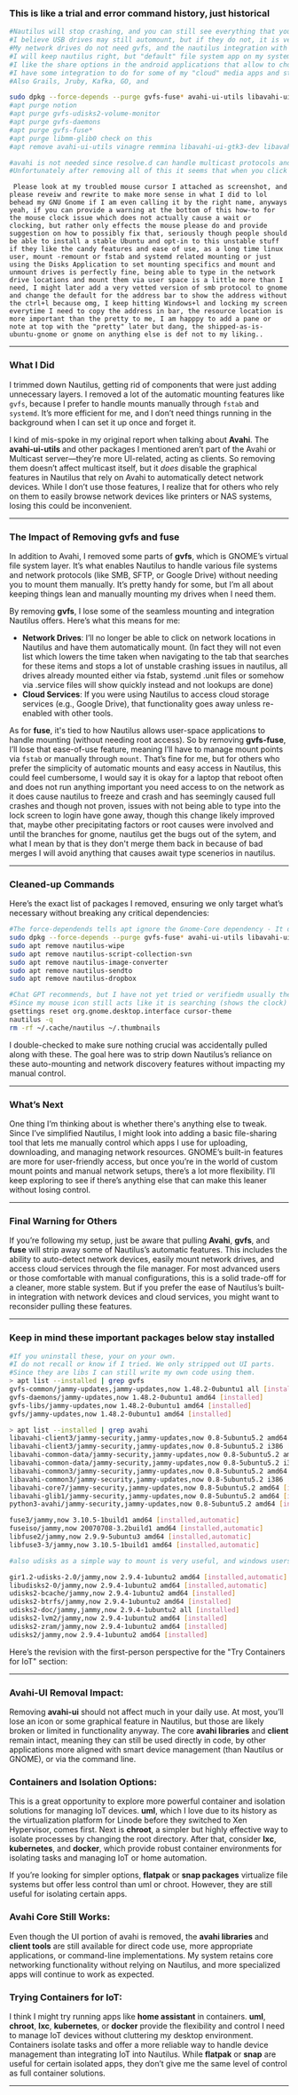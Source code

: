  
 
 ### This is like a trial and error command history, just historical
 ```bash
 #Nautilus will stop crashing, and you can still see everything that you have mounted
 #I believe USB drives may still automount, but if they do not, it is very easy.
 #My network drives do not need gvfs, and the nautilus integration with the protocols is not needed.
 #I will keep nautilus right, but "default" file system app on my system will start aligning with how android does it.
 #I like the share options in the android applications that allow to choose an app at the time of upload or download or share.
 #I have some integration to do for some of my "cloud" media apps and stuff that removes a lot of work away from nautilus.
 #Also Grails, Jruby, Kafka, GO, and
 
 sudo dpkg --force-depends --purge gvfs-fuse* avahi-ui-utils libavahi-ui-gtk3-dev libavahi-ui-gtk3-0
 #apt purge notion
 #apt purge gvfs-udisks2-volume-monitor
 #apt purge gvfs-daemons
 #apt purge gvfs-fuse*
 #apt purge libmm-glib0 check on this
 #apt remove avahi-ui-utils vinagre remmina libavahi-ui-gtk3-dev libavahi-ui-gtk3-0

 #avahi is not needed since resolve.d can handle multicast protocols and the added features it gives nautilus are not that useful.
 #Unfortunately after removing all of this it seems that when you click on the  "+ Other Locations" It shows all the correct drive listingings but seems that it is a bug that the mouse cursor still shows the clock like it is waiting for something which I am pretty sure is what is be removed here that is normally loading here, but at least it does not crash, and since I write .service files and load before and after conditions to ensure anything I place within fstab loads in the correct order if it is dependent on any services like Network, NBD, and DNS or dependent on another drive being loaded my files in /etc/fstab and /etc/systemd/system/ *.service excetera, wan might be more locations which I would like to know where else I might of put those other scripts based on the normal locations for them, not sure there is like .module or other type of file name which is the .unit or something like that an where those might be, I know on some of my services I don't have them setup in the best way possible but at least I can start them from systemctl. Anyways what is the trouble here is want to get rid of the clock on the mouse cursor, it seems to do nothing and is not an issue, more of an annoyance, at least it does not crash or have trouble with the part of nautilus that I have said to remove above, oh, and also since I did not write those correctly and they need to force remove without removing other things that supposedly have dependency on them, please rewrite that, nautilus has feature that use these, but is not dependent on them it is only soft dependent and listed in it's dependencies and indeed a simple fix which I am trying to come up with or learn how to do can fix the one little annoyance making this change causes, overall, this changes makes my Gnome Based Ubuntu 22.04 LTS Extremely More Stable, in combination with removing the System DNSMasq instance that clashes..
```
```text
 Please look at my troubled mouse cursor I attached as screenshot, and please reveiw and rewrite to make more sense in what I did to lol behead my GNU Gnome if I am even calling it by the right name, anyways yeah, if you can provide a warning at the bottom of this how-to for the mouse clock issue which does not actually cause a wait or clocking, but rather only effects the mouse please do and provide suggestion on how to possibly fix that, seriously though people should be able to install a stable Ubuntu and opt-in to this unstable stuff if they like the candy features and ease of use, as a long time linux user, mount -remount or fstab and systemd related mounting or just using the Disks Application to set mounting specifics and mount and unmount drives is perfectly fine, being able to type in the network drive locations and mount them via user space is a little more than I need, I might later add a very vetted version of smb protocol to gnome and change the default for the address bar to show the address without the ctrl+l because omg, I keep hitting Windows+l and locking my screen everytime I need to copy the address in bar, the resource location is more important than the pretty to me, I am happpy to add a pane or note at top with the "pretty" later but dang, the shipped-as-is-ubuntu-gnome or gnome on anything else is def not to my liking..

```

---

### What I Did

I trimmed down Nautilus, getting rid of components that were just adding unnecessary layers. I removed a lot of the automatic mounting features like `gvfs`, because I prefer to handle mounts manually through `fstab` and `systemd`. It’s more efficient for me, and I don’t need things running in the background when I can set it up once and forget it.

I kind of mis-spoke in my original report when talking about **Avahi**. The **avahi-ui-utils** and other packages I mentioned aren’t part of the Avahi or Multicast server—they’re more UI-related, acting as clients. So removing them doesn’t affect multicast itself, but it *does* disable the graphical features in Nautilus that rely on Avahi to automatically detect network devices. While I don’t use those features, I realize that for others who rely on them to easily browse network devices like printers or NAS systems, losing this could be inconvenient.

---

### The Impact of Removing gvfs and fuse

In addition to Avahi, I removed some parts of **gvfs**, which is GNOME’s virtual file system layer. It’s what enables Nautilus to handle various file systems and network protocols (like SMB, SFTP, or Google Drive) without needing you to mount them manually. It’s pretty handy for some, but I’m all about keeping things lean and manually mounting my drives when I need them.

By removing **gvfs**, I lose some of the seamless mounting and integration Nautilus offers. Here’s what this means for me:
- **Network Drives**: I’ll no longer be able to click on network locations in Nautilus and have them automatically mount. (In fact they will not even list which lowers the time taken when navigating to the tab that searches for these items and stops a lot of unstable crashing issues in nautilus, all drives already mounted either via fstab, systemd .unit files or somehow via .service files will show quickly instead and not lookups are done)
- **Cloud Services**: If you were using Nautilus to access cloud storage services (e.g., Google Drive), that functionality goes away unless re-enabled with other tools.

As for **fuse**, it's tied to how Nautilus allows user-space applications to handle mounting (without needing root access). So by removing **gvfs-fuse**, I’ll lose that ease-of-use feature, meaning I’ll have to manage mount points via `fstab` or manually through `mount`. That’s fine for me, but for others who prefer the simplicity of automatic mounts and easy access in Nautilus, this could feel cumbersome, I would say it is okay for a laptop that reboot often and does not run anything important you need access to on the network as it does cause nautilus to freeze and crash and has seemingly caused full crashes and though not proven, issues with not being able to type into the lock screen to login have gone away, though this change likely improved that, maybe other precipitating factors or root causes were involved and until the branches for gnome, nautilus get the bugs out of the sytem, and what I mean by that is they don't merge them back in because of bad merges I will avoid anything that causes await type scenerios in nautilus.

---

### Cleaned-up Commands

Here’s the exact list of packages I removed, ensuring we only target what’s necessary without breaking any critical dependencies:


```bash
#The force-dependends tells apt ignore the Gnome-Core dependency - It does no harm, so I leap with unwavering arms -lol.
sudo dpkg --force-depends --purge gvfs-fuse* avahi-ui-utils libavahi-ui-gtk3-dev libavahi-ui-gtk3-0
sudo apt remove nautilus-wipe
sudo apt remove nautilus-script-collection-svn
sudo apt remove nautilus-image-converter
sudo apt remove nautilus-sendto
sudo apt remove nautilus-dropbox

```

```bash
#Chat GPT recommends, but I have not yet tried or verifiedm usually these gsettings it thinks exist, do not at all exist, ill update later.
#Since my mouse icon still acts like it is searching (shows the clock) but obviously functions perfectly, and nautilus is not waiting, these commands might correct that, but I have my doubts. (Indeed I have tried and to no luck, nautilus doesnt have any scripts to edit, ill need a modified .so to fix the mouse wait icon)
gsettings reset org.gnome.desktop.interface cursor-theme
nautilus -q
rm -rf ~/.cache/nautilus ~/.thumbnails
```

I double-checked to make sure nothing crucial was accidentally pulled along with these. The goal here was to strip down Nautilus’s reliance on these auto-mounting and network discovery features without impacting my manual control.

---

### What’s Next

One thing I’m thinking about is whether there's anything else to tweak. Since I’ve simplified Nautilus, I might look into adding a basic file-sharing tool that lets me manually control which apps I use for uploading, downloading, and managing network resources. GNOME’s built-in features are more for user-friendly access, but once you’re in the world of custom mount points and manual network setups, there’s a lot more flexibility. I’ll keep exploring to see if there’s anything else that can make this leaner without losing control.

---

### Final Warning for Others

If you’re following my setup, just be aware that pulling **Avahi**, **gvfs**, and **fuse** will strip away some of Nautilus’s automatic features. This includes the ability to auto-detect network devices, easily mount network drives, and access cloud services through the file manager. For most advanced users or those comfortable with manual configurations, this is a solid trade-off for a cleaner, more stable system. But if you prefer the ease of Nautilus’s built-in integration with network devices and cloud services, you might want to reconsider pulling these features.

---

### Keep in mind these important packages below stay installed

```bash
#If you uninstall these, your on your own.
#I do not recall or know if I tried. We only stripped out UI parts.
#Since they are libs I can still write my own code using them.
> apt list --installed | grep gvfs
gvfs-common/jammy-updates,jammy-updates,now 1.48.2-0ubuntu1 all [installed]
gvfs-daemons/jammy-updates,now 1.48.2-0ubuntu1 amd64 [installed]
gvfs-libs/jammy-updates,now 1.48.2-0ubuntu1 amd64 [installed]
gvfs/jammy-updates,now 1.48.2-0ubuntu1 amd64 [installed]

> apt list --installed | grep avahi
libavahi-client3/jammy-security,jammy-updates,now 0.8-5ubuntu5.2 amd64 [installed,automatic]
libavahi-client3/jammy-security,jammy-updates,now 0.8-5ubuntu5.2 i386 [installed,automatic]
libavahi-common-data/jammy-security,jammy-updates,now 0.8-5ubuntu5.2 amd64 [installed,automatic]
libavahi-common-data/jammy-security,jammy-updates,now 0.8-5ubuntu5.2 i386 [installed,automatic]
libavahi-common3/jammy-security,jammy-updates,now 0.8-5ubuntu5.2 amd64 [installed,automatic]
libavahi-common3/jammy-security,jammy-updates,now 0.8-5ubuntu5.2 i386 [installed,automatic]
libavahi-core7/jammy-security,jammy-updates,now 0.8-5ubuntu5.2 amd64 [installed,auto-removable]
libavahi-glib1/jammy-security,jammy-updates,now 0.8-5ubuntu5.2 amd64 [installed,automatic]
python3-avahi/jammy-security,jammy-updates,now 0.8-5ubuntu5.2 amd64 [installed]

fuse3/jammy,now 3.10.5-1build1 amd64 [installed,automatic]
fuseiso/jammy,now 20070708-3.2build1 amd64 [installed,automatic]
libfuse2/jammy,now 2.9.9-5ubuntu3 amd64 [installed,automatic]
libfuse3-3/jammy,now 3.10.5-1build1 amd64 [installed,automatic]

#also udisks as a simple way to mount is very useful, and windows users would feel kinda at home. It lacks fuse, and the plug-n-play for usb, but it can mount for you. You do have to place your creds in the box to complete though. Please know that many applications have a focus issue with the creds box and you cannot complete the creds, it was fixed at one point on ubuntu 22.04 and I do not recall at what version or package, then they updated and I think had accidentally merged an old bug back in, and then fixed again, and then somehow at one point has found a middle ground, meaning it is fixed, but it is optional if the new UI components are using the corrected version or the broken version, guessing somehow old version still needed, this is observation only as it is not happening everywhere, its just whatever gtk app calls the authentication screen. I am pretty sure I can fully replace this with the PAM, Kuberos UI interface, though I am afraid of locking myself out and messing with it. Also not sure if there is a gtk version.

gir1.2-udisks-2.0/jammy,now 2.9.4-1ubuntu2 amd64 [installed,automatic]
libudisks2-0/jammy,now 2.9.4-1ubuntu2 amd64 [installed,automatic]
udisks2-bcache/jammy,now 2.9.4-1ubuntu2 amd64 [installed]
udisks2-btrfs/jammy,now 2.9.4-1ubuntu2 amd64 [installed]
udisks2-doc/jammy,jammy,now 2.9.4-1ubuntu2 all [installed]
udisks2-lvm2/jammy,now 2.9.4-1ubuntu2 amd64 [installed]
udisks2-zram/jammy,now 2.9.4-1ubuntu2 amd64 [installed]
udisks2/jammy,now 2.9.4-1ubuntu2 amd64 [installed]

```

Here’s the revision with the first-person perspective for the "Try Containers for IoT" section:

---

### Avahi-UI Removal Impact:
Removing **avahi-ui** should not affect much in your daily use. At most, you’ll lose an icon or some graphical feature in Nautilus, but those are likely broken or limited in functionality anyway. The core **avahi libraries** and **client** remain intact, meaning they can still be used directly in code, by other applications more aligned with smart device management (than Nautilus or GNOME), or via the command line.

### Containers and Isolation Options:
This is a great opportunity to explore more powerful container and isolation solutions for managing IoT devices. **uml**, which I love due to its history as the virtualization platform for Linode before they switched to Xen Hypervisor, comes first. Next is **chroot**, a simpler but highly effective way to isolate processes by changing the root directory. After that, consider **lxc**, **kubernetes**, and **docker**, which provide robust container environments for isolating tasks and managing IoT or home automation.

If you’re looking for simpler options, **flatpak** or **snap packages** virtualize file systems but offer less control than uml or chroot. However, they are still useful for isolating certain apps.

### Avahi Core Still Works:
Even though the UI portion of avahi is removed, the **avahi libraries** and **client tools** are still available for direct code use, more appropriate applications, or command-line implementations. My system retains core networking functionality without relying on Nautilus, and more specialized apps will continue to work as expected.

### Trying Containers for IoT:
I think I might try running apps like **home assistant** in containers. **uml**, **chroot**, **lxc**, **kubernetes**, or **docker** provide the flexibility and control I need to manage IoT devices without cluttering my desktop environment. Containers isolate tasks and offer a more reliable way to handle device management than integrating IoT into Nautilus. While **flatpak** or **snap** are useful for certain isolated apps, they don’t give me the same level of control as full container solutions.

---
